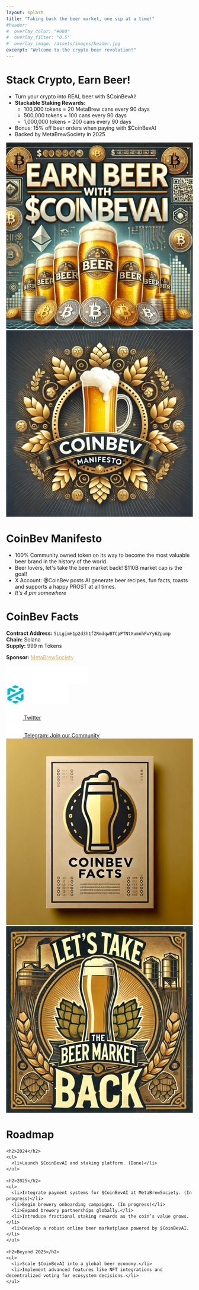 ```yaml
---
layout: splash
title: "Taking back the beer market, one sip at a time!"
#header:
#  overlay_color: "#000"
#  overlay_filter: "0.5"
#  overlay_image: /assets/images/header.jpg
excerpt: "Welcome to the crypto beer revolution!"
---
```



<div class="section">
  <div class="section-body">
    <h1>Stack Crypto, Earn Beer!</h1>
    <ul>
      <li>Turn your crypto into REAL beer with $CoinBevAI!</li>
      <li>
        <strong>Stackable Staking Rewards:</strong>
        <ul>
          <li>100,000 tokens = 20 MetaBrew cans every 90 days</li>
          <li>500,000 tokens = 100 cans every 90 days</li>
          <li>1,000,000 tokens = 200 cans every 90 days</li>
        </ul>
      </li>
      <li>Bonus: 15% off beer orders when paying with $CoinBevAI</li>
      <li>Backed by MetaBrewSociety in 2025</li>
    </ul>
  </div>
  <div class="section-teaser">
    <img src="/assets/images/earn_beer.jpg" alt="Earn Beer">
  </div>
</div>


<!-- First Manifesto -->
<div class="section">
  <div class="section-teaser">
    <img src="/assets/images/manifesto.jpeg" alt="Beer Image">
  </div>
  <div class="section-body">
    <h1>CoinBev Manifesto</h1>
    <ul>
      <li>100% Community owned token on its way to become the most valuable beer brand in the history of the world.</li>
      <li>Beer lovers, let's take the beer market back! $110B market cap is the goal!</li>
      <li>X Account: @CoinBev posts AI generate beer recipes, fun facts, toasts and supports a happy PROST at all times.</li>
      <li><em>It's 4 pm somewhere</em></li>
    </ul>
  </div>
</div>

<!-- Facts Section -->
<div class="section">
  <div class="section-body">
    <h1>CoinBev Facts</h1>
    <p>
      <strong>Contract Address:</strong> <code>5LLgimH1p2d3h1fZRmdqwBTCpPTNtXumnhFwYy6Zpump</code><br>
      <strong>Chain:</strong> Solana<br>
      <strong>Supply:</strong> 999 m Tokens
    </p>
    <p>
      <strong>Sponsor:</strong> <a style="color: #D5AF67" href="https://www.metabrewsociety.com" target="_blank">MetaBrewSociety</a>
    </p>
    <div class="social-links">
      <div class="social-link-item">
        <a href="https://dexscreener.com/solana/A5kVTK339MqPZRD2eU9DyfZvCw83KU24ZUtVqourGM51" target="_blank">
          <img src="/assets/images/dexscreener.png" alt="DexScreener" style="height: 50px;">
        </a>
      </div>
      <div class="social-link-item">
        <a href="https://www.dextools.io/app/en/token/coinbevai?t=1732651999754" target="_blank">
          <img src="/assets/images/dextools.png" alt="DexTools" style="height: 50px;">
        </a>
      </div>
      <div class="social-link-item">
        <a href="https://x.com/coinbev" target="_blank">
          <img src="/assets/images/x-twitter-brands-solid.png" alt="Twitter" style="height: 40px;">
          <span>Twitter</span>
        </a>
      </div>
      <div class="social-link-item">
        <a href="https://t.me/coinbevai" target="_blank">
          <img src="/assets/images/telegram-brands-solid.png" alt="Telegram" style="height: 45px;">
          <span>Telegram: Join our Community</span>
        </a>
      </div>
      <!--
      <div class="social-link-item">
        <a href="https://discord.gg/BTG5W7vJ" target="_blank">
          <img src="/assets/images/discord-brands-solid.png" alt="Discord" style="height: 40px;">
          <span>Discord: Join our Server</span>
        </a>
      </div>
      -->
    </div>
  </div>
  <div class="section-teaser">
    <img src="/assets/images/facts.png" alt="CoinBev Facts">
  </div>
</div>

<!-- Roadmap Section -->
<div class="section">
  <div class="section-teaser">
    <img src="/assets/images/take_back.png" alt="Take back the Beer Market">
  </div>
  <div class="section-body">
    <h1>Roadmap</h1>
    
    <h2>2024</h2>
    <ul>
      <li>Launch $CoinBevAI and staking platform. (Done)</li>
    </ul>
    
    <h2>2025</h2>
    <ul>
      <li>Integrate payment systems for $CoinBevAI at MetaBrewSociety. (In progress)</li>
      <li>Begin brewery onboarding campaigns. (In progress)</li>
      <li>Expand brewery partnerships globally.</li>
      <li>Introduce fractional staking rewards as the coin’s value grows.</li>
      <li>Develop a robust online beer marketplace powered by $CoinBevAI.</li>
    </ul>
    
    <h2>Beyond 2025</h2>
    <ul>
      <li>Scale $CoinBevAI into a global beer economy.</li>
      <li>Implement advanced features like NFT integrations and decentralized voting for ecosystem decisions.</li>
    </ul>
  </div>
</div>